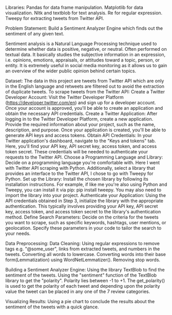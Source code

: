 Libraries:
Pandas for data frame manipulation.
Matplotlib for data visualization.
Nltk and textblob for text analysis.
Re for regular expression.
Tweepy for extracting tweets from Twitter API.

Problem Statement: Build a Sentiment Analyzer Engine which finds out the sentiment of any given text.

Sentiment analysis is a Natural Language Processing technique used to determine whether data is positive, negative, or neutral. Often performed on textual data. It basically studies the subjective information in an expression, i.e. opinions, emotions, appraisals, or attitudes toward a topic, person, or entity. It is extremely useful in social media monitoring as it allows us to gain an overview of the wider public opinion behind certain topics. 

Dataset: 
The data in this project are tweets from Twitter API which are only in the English language and retweets are filtered out to avoid the extraction of duplicate tweets.
To scrape tweets from the Twitter API:
Create a Twitter Developer Account: Visit the Twitter Developer Platform (https://developer.twitter.com/en) and sign up for a developer account. Once your account is approved, you'll be able to create an application and obtain the necessary API credentials.
Create a Twitter Application: After logging in to the Twitter Developer Platform, create a new application. Provide the required information about your project, such as the name, description, and purpose. Once your application is created, you'll be able to generate API keys and access tokens.
Obtain API Credentials: In your Twitter application's dashboard, navigate to the "Keys and tokens" tab. Here, you'll find your API key, API secret key, access token, and access token secret. These credentials will be needed to authenticate your requests to the Twitter API.
Choose a Programming Language and Library: Decide on a programming language you're comfortable with. Here I went with Twitter API scraping with Python. Additionally, select a library that provides an interface to the Twitter API, I chose to go with Tweepy for Python.
Set up the Library: Install the chosen library by following its installation instructions. For example, if like me you're also using Python and Tweepy, you can install it via pip: pip install tweepy. You may also need to import the library into your project.
Authenticate your Application: Using the API credentials obtained in Step 3, initialize the library with the appropriate authentication. This typically involves providing your API key, API secret key, access token, and access token secret to the library's authentication method.
Define Search Parameters: Decide on the criteria for the tweets you want to scrape, such as specific keywords, hashtags, user mentions, or geolocation. Specify these parameters in your code to tailor the search to your needs.

Data Preprocessing:
Data Cleaning: 
Using regular expressions to remove tags e.g. "@some_user", links from extracted tweets, and numbers in the tweets. 
Converting all words to lowercase.
Converting words into their base form(Lemmatization) using WordNetLemmatizer().
Removing stop words.

Building a Sentiment Analyzer Engine:
Using the library TextBlob to find the sentiment of the tweets. Using the "sentiment" function of the TextBlob library to get the "polarity". Polarity lies between -1 to +1. The get_polarity() is used to get the polarity of each tweet and depending upon the polarity value the tweet can be placed in any one of the 7 review categories. 

Visualizing Results:
Using a pie chart to conclude the results about the sentiment of the tweets with a quick glance.
